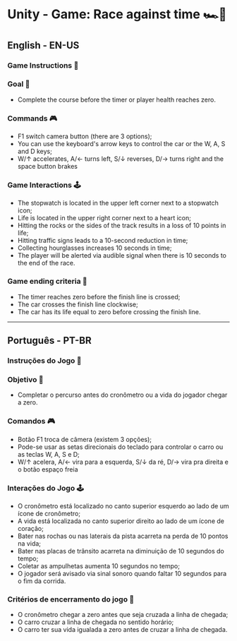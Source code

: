 # Unity - Game: Race against time 🏎️🏁

## English - EN-US

### Game Instructions 📌

### Goal 🎯
- Complete the course before the timer or player health reaches zero.

### Commands 🎮

- F1 switch camera button (there are 3 options);
- You can use the keyboard's arrow keys to control the car or the W, A, S and D keys;
- W/↑ accelerates, A/← turns left, S/↓ reverses, D/→ turns right and the space button brakes

### Game Interactions 🕹️

- The stopwatch is located in the upper left corner next to a stopwatch icon;
- Life is located in the upper right corner next to a heart icon;
- Hitting the rocks or the sides of the track results in a loss of 10 points in life;
- Hitting traffic signs leads to a 10-second reduction in time;
- Collecting hourglasses increases 10 seconds in time;
- The player will be alerted via audible signal when there is 10 seconds to the end of the race.

### Game ending criteria 🏁

- The timer reaches zero before the finish line is crossed;
- The car crosses the finish line clockwise;
- The car has its life equal to zero before crossing the finish line.

---
## Português - PT-BR

### Instruções do Jogo 📌

### Objetivo 🎯
- Completar o percurso antes do cronômetro ou a vida do jogador chegar a zero.

### Comandos 🎮

- Botão F1 troca de câmera (existem 3 opções);
- Pode-se usar as setas direcionais do teclado para controlar o carro ou as teclas W, A, S e D;
- W/↑ acelera, A/← vira para a esquerda, S/↓ da ré, D/→ vira pra direita e o botão espaço freia

### Interações do Jogo 🕹️

- O cronômetro está localizado no canto superior esquerdo ao lado de um ícone de cronômetro;
- A vida está localizada no canto superior direito ao lado de um ícone de coração;
- Bater nas rochas ou nas laterais da pista acarreta na perda de 10 pontos na vida;
- Bater nas placas de trânsito acarreta na diminuição de 10 segundos do tempo;
- Coletar as ampulhetas aumenta 10 segundos no tempo;
- O jogador será avisado via sinal sonoro quando faltar 10 segundos para o fim da corrida.

### Critérios de encerramento do jogo 🏁

- O cronômetro chegar a zero antes que seja cruzada a linha de chegada;
- O carro cruzar a linha de chegada no sentido horário;
- O carro ter sua vida igualada a zero antes de cruzar a linha de chegada.